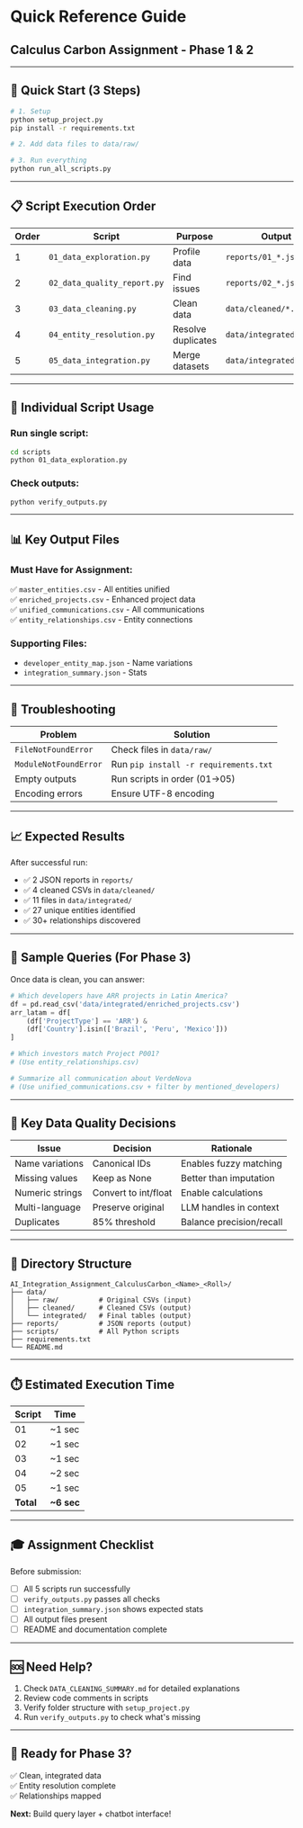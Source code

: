 # Quick Reference Guide
## Calculus Carbon Assignment - Phase 1 & 2

---

## 🚀 Quick Start (3 Steps)

```bash
# 1. Setup
python setup_project.py
pip install -r requirements.txt

# 2. Add data files to data/raw/

# 3. Run everything
python run_all_scripts.py
```

---

## 📋 Script Execution Order

| Order | Script | Purpose | Output |
|-------|--------|---------|--------|
| 1 | `01_data_exploration.py` | Profile data | `reports/01_*.json` |
| 2 | `02_data_quality_report.py` | Find issues | `reports/02_*.json` |
| 3 | `03_data_cleaning.py` | Clean data | `data/cleaned/*.csv` |
| 4 | `04_entity_resolution.py` | Resolve duplicates | `data/integrated/*.json` |
| 5 | `05_data_integration.py` | Merge datasets | `data/integrated/*.csv` |

---

## 🔧 Individual Script Usage

### Run single script:
```bash
cd scripts
python 01_data_exploration.py
```

### Check outputs:
```bash
python verify_outputs.py
```

---

## 📊 Key Output Files

### Must Have for Assignment:
✅ `master_entities.csv` - All entities unified  
✅ `enriched_projects.csv` - Enhanced project data  
✅ `unified_communications.csv` - All communications  
✅ `entity_relationships.csv` - Entity connections  

### Supporting Files:
- `developer_entity_map.json` - Name variations  
- `integration_summary.json` - Stats  

---

## 🐛 Troubleshooting

| Problem | Solution |
|---------|----------|
| `FileNotFoundError` | Check files in `data/raw/` |
| `ModuleNotFoundError` | Run `pip install -r requirements.txt` |
| Empty outputs | Run scripts in order (01→05) |
| Encoding errors | Ensure UTF-8 encoding |

---

## 📈 Expected Results

After successful run:
- ✅ 2 JSON reports in `reports/`
- ✅ 4 cleaned CSVs in `data/cleaned/`
- ✅ 11 files in `data/integrated/`
- ✅ 27 unique entities identified
- ✅ 30+ relationships discovered

---

## 🎯 Sample Queries (For Phase 3)

Once data is clean, you can answer:

```python
# Which developers have ARR projects in Latin America?
df = pd.read_csv('data/integrated/enriched_projects.csv')
arr_latam = df[
    (df['ProjectType'] == 'ARR') & 
    (df['Country'].isin(['Brazil', 'Peru', 'Mexico']))
]

# Which investors match Project P001?
# (Use entity_relationships.csv)

# Summarize all communication about VerdeNova
# (Use unified_communications.csv + filter by mentioned_developers)
```

---

## 🔑 Key Data Quality Decisions

| Issue | Decision | Rationale |
|-------|----------|-----------|
| Name variations | Canonical IDs | Enables fuzzy matching |
| Missing values | Keep as None | Better than imputation |
| Numeric strings | Convert to int/float | Enable calculations |
| Multi-language | Preserve original | LLM handles in context |
| Duplicates | 85% threshold | Balance precision/recall |

---

## 📁 Directory Structure

```
AI_Integration_Assignment_CalculusCarbon_<Name>_<Roll>/
├── data/
│   ├── raw/          # Original CSVs (input)
│   ├── cleaned/      # Cleaned CSVs (output)
│   └── integrated/   # Final tables (output)
├── reports/          # JSON reports (output)
├── scripts/          # All Python scripts
├── requirements.txt
└── README.md
```

---

## ⏱️ Estimated Execution Time

| Script | Time |
|--------|------|
| 01 | ~1 sec |
| 02 | ~1 sec |
| 03 | ~1 sec |
| 04 | ~2 sec |
| 05 | ~1 sec |
| **Total** | **~6 sec** |

---

## 🎓 Assignment Checklist

Before submission:
- [ ] All 5 scripts run successfully
- [ ] `verify_outputs.py` passes all checks
- [ ] `integration_summary.json` shows expected stats
- [ ] All output files present
- [ ] README and documentation complete

---

## 🆘 Need Help?

1. Check `DATA_CLEANING_SUMMARY.md` for detailed explanations
2. Review code comments in scripts
3. Verify folder structure with `setup_project.py`
4. Run `verify_outputs.py` to check what's missing

---

## 🚀 Ready for Phase 3?

✅ Clean, integrated data  
✅ Entity resolution complete  
✅ Relationships mapped  

**Next:** Build query layer + chatbot interface!